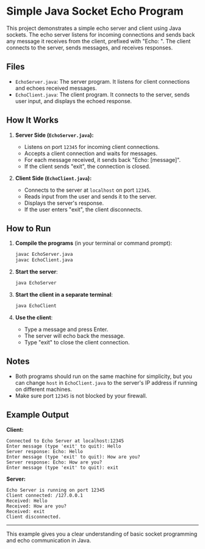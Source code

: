 # Simple Java Socket Echo Program

This project demonstrates a simple echo server and client using Java sockets. The echo server listens for incoming connections and sends back any message it receives from the client, prefixed with "Echo: ". The client connects to the server, sends messages, and receives responses.

## Files

- `EchoServer.java`: The server program. It listens for client connections and echoes received messages.
- `EchoClient.java`: The client program. It connects to the server, sends user input, and displays the echoed response.

## How It Works

1. **Server Side (`EchoServer.java`):**
    - Listens on port `12345` for incoming client connections.
    - Accepts a client connection and waits for messages.
    - For each message received, it sends back "Echo: [message]".
    - If the client sends "exit", the connection is closed.

2. **Client Side (`EchoClient.java`):**
    - Connects to the server at `localhost` on port `12345`.
    - Reads input from the user and sends it to the server.
    - Displays the server's response.
    - If the user enters "exit", the client disconnects.

## How to Run

1. **Compile the programs** (in your terminal or command prompt):

    ```bash
    javac EchoServer.java
    javac EchoClient.java
    ```

2. **Start the server**:

    ```bash
    java EchoServer
    ```

3. **Start the client in a separate terminal**:

    ```bash
    java EchoClient
    ```

4. **Use the client**:
    - Type a message and press Enter.
    - The server will echo back the message.
    - Type "exit" to close the client connection.

## Notes

- Both programs should run on the same machine for simplicity, but you can change `host` in `EchoClient.java` to the server's IP address if running on different machines.
- Make sure port `12345` is not blocked by your firewall.

## Example Output

**Client:**
```
Connected to Echo Server at localhost:12345
Enter message (type 'exit' to quit): Hello
Server response: Echo: Hello
Enter message (type 'exit' to quit): How are you?
Server response: Echo: How are you?
Enter message (type 'exit' to quit): exit
```

**Server:**
```
Echo Server is running on port 12345
Client connected: /127.0.0.1
Received: Hello
Received: How are you?
Received: exit
Client disconnected.
```

---

This example gives you a clear understanding of basic socket programming and echo communication in Java.
